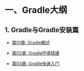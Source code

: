 # 一、Gradle大纲

## **1. Gradle与Gradle安装篇**

- [第01章: Gradle概述](./第01章_Gradle概述.md)

- [第02章: Gradle环境搭建](./第02章_Gradle环境搭建.md)

- [第03章: Gradle快速入门](./第03章_Gradle快速入门.md)

